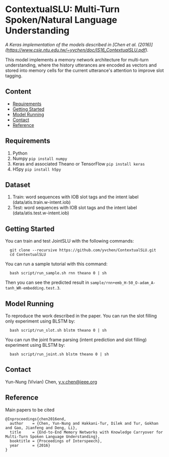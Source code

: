 # ContextualSLU: Multi-Turn Spoken/Natural Language Understanding


*A Keras implementation of the models described in [Chen et al. (2016)] (https://www.csie.ntu.edu.tw/~yvchen/doc/IS16_ContextualSLU.pdf).*

This model implements a memory network architecture for multi-turn understanding, 
where the history utterances are encoded as vectors and stored into memory cells for the current utterance's attention to improve slot tagging.

## Content
* [Requirements](#requirements)
* [Getting Started](#getting-started)
* [Model Running](#model-running)
* [Contact](#contact)
* [Reference](#reference)

## Requirements
1. Python
2. Numpy `pip install numpy`
3. Keras and associated Theano or TensorFlow `pip install keras`
4. H5py `pip install h5py`

## Dataset
1. Train: word sequences with IOB slot tags and the intent label (data/atis.train.w-intent.iob)
2. Test: word sequences with IOB slot tags and the intent label (data/atis.test.w-intent.iob)


## Getting Started
You can train and test JointSLU with the following commands:

```shell
  git clone --recursive https://github.com/yvchen/ContextualSLU.git
  cd ContextualSLU
```
You can run a sample tutorial with this command:
```shell
  bash script/run_sample.sh rnn theano 0 | sh
```
Then you can see the predicted result in `sample/rnn+emb_H-50_O-adam_A-tanh_WR-embedding.test.3`.

## Model Running
To reproduce the work described in the paper.
You can run the slot filling only experiment using BLSTM by:
```shell
  bash script/run_slot.sh blstm theano 0 | sh
```
You can run the joint frame parsing (intent prediction and slot filling) experiment using BLSTM by:
```shell
  bash script/run_joint.sh blstm theano 0 | sh
```

## Contact
Yun-Nung (Vivian) Chen, y.v.chen@ieee.org

## Reference

Main papers to be cited
```
@Inproceedings{chen2016end,
  author    = {Chen, Yun-Nung and Hakkani-Tur, Dilek and Tur, Gokhan and Gao, Jianfeng and Deng, Li},
  title     = {End-to-End Memory Networks with Knowledge Carryover for Multi-Turn Spoken Language Understanding},
  booktitle = {Proceedings of Interspeech},
  year      = {2016}
}


